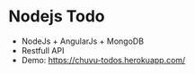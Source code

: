 # Nodejs Todo
- NodeJs + AngularJs + MongoDB
- Restfull API
- Demo: https://chuvu-todos.herokuapp.com/
